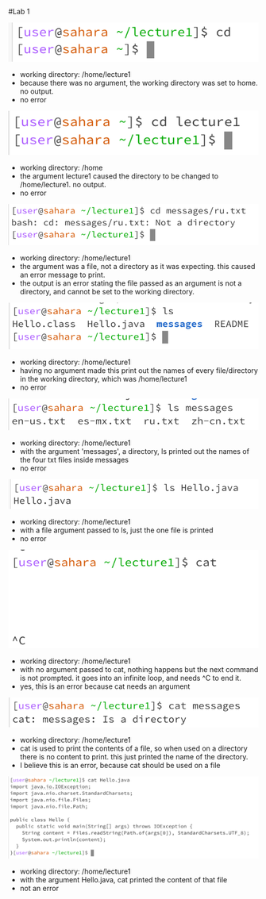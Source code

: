 #Lab 1

![Image](cd_a.png)      
* working directory: /home/lecture1
* because there was no argument, the working directory was set to home. no output.
* no error

![Image](cd_b.png)   
* working directory: /home
* the argument lecture1 caused the directory to be changed to /home/lecture1. no output.
* no error

![Image](cd_c.png)   
* working directory: /home/lecture1
* the argument was a file, not a directory as it was expecting. this caused an error message to print.
* the output is an error stating the file passed as an argument is not a directory, and cannot be set to the working directory.
  
![Image](ls_a.png)   
* working directory: /home/lecture1
* having no argument made this print out the names of every file/directory in the working directory, which was /home/lecture1
* no error
  
![Image](ls_b.png)
* working directory: /home/lecture1
* with the argument 'messages', a directory, ls printed out the names of the four txt files inside messages
* no error

![Image](ls_c.png)   
* working directory: /home/lecture1
* with a file argument passed to ls, just the one file is printed
* no error
  
![Image](cat_a.png)
* working directory: /home/lecture1
* with no argument passed to cat, nothing happens but the next command is not prompted. it goes into an infinite loop, and needs ^C to end it.
* yes, this is an error because cat needs an argument
  
![Image](cat_b.png)
* working directory: /home/lecture1
* cat is used to print the contents of a file, so when used on a directory there is no content to print. this just printed the name of the directory.
* I believe this is an error, because cat should be used on a file
  
![Image](cat_c.png)
* working directory: /home/lecture1
* with the argument Hello.java, cat printed the content of that file
* not an error
